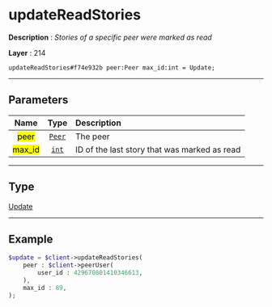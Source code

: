 # updateReadStories

**Description** : *Stories of a specific peer were marked as read*

**Layer** : 214

```tl
updateReadStories#f74e932b peer:Peer max_id:int = Update;
```

---

## Parameters

| Name | Type | Description |
| :---: | :---: | :--- |
| <mark>peer</mark> | [`Peer`](type/Peer) | The peer |
| <mark>max_id</mark> | [`int`](type/int) | ID of the last story that was marked as read |

---

## Type

[Update](type/Update)

---

## Example

```php
$update = $client->updateReadStories(
	peer : $client->peerUser(
		user_id : 429670801410346613,
	),
	max_id : 89,
);
```